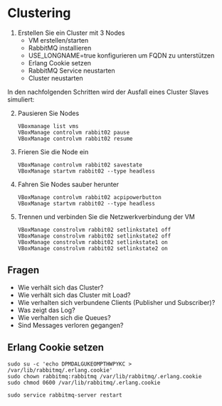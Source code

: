 # Clustering

1. Erstellen Sie ein Cluster mit 3 Nodes
   - VM erstellen/starten
   - RabbitMQ installieren
   - USE_LONGNAME=true konfigurieren um FQDN zu unterstützen
   - Erlang Cookie setzen
   - RabbitMQ Service neustarten
   - Cluster neustarten

In den nachfolgenden Schritten wird der Ausfall eines Cluster Slaves simuliert:

2. Pausieren Sie Nodes
   ```
   VBoxmanage list vms
   VBoxManage controlvm rabbit02 pause
   VBoxManage controlvm rabbit02 resume
   ```

3. Frieren Sie die Node ein
   ```
   VBoxManage controlvm rabbit02 savestate
   VBoxManage startvm rabbit02 --type headless
   ```

4. Fahren Sie Nodes sauber herunter
   ```
   VBoxManage controlvm rabbit02 acpipowerbutton
   VBoxManage startvm rabbit02 --type headless
   ```

5. Trennen und verbinden Sie die Netzwerkverbindung der VM
   ```
   VBoxManage constrolvm rabbit02 setlinkstate1 off
   VBoxManage constrolvm rabbit02 setlinkstate2 off
   VBoxManage constrolvm rabbit02 setlinkstate1 on
   VBoxManage constrolvm rabbit02 setlinkstate2 on
   ```

## Fragen
- Wie verhält sich das Cluster?
- Wie verhält sich das Cluster mit Load?
- Wie verhalten sich verbundene Clients (Publisher und Subscriber)?
- Was zeigt das Log?
- Wie verhalten sich die Queues?
- Sind Messages verloren gegangen?

## Erlang Cookie setzen

```
sudo su -c 'echo DPMDALGUKEOMPTHWPYKC > /var/lib/rabbitmq/.erlang.cookie'
sudo chown rabbitmq:rabbitmq /var/lib/rabbitmq/.erlang.cookie
sudo chmod 0600 /var/lib/rabbitmq/.erlang.cookie

sudo service rabbitmq-server restart
```
